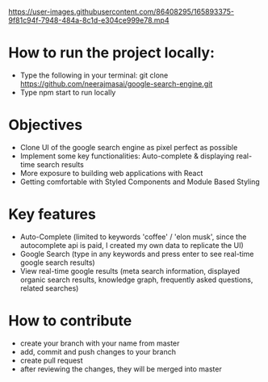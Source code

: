 

https://user-images.githubusercontent.com/86408295/165893375-9f81c94f-7948-484a-8c1d-e304ce999e78.mp4

# How to run the project locally:
- Type the following in your terminal: git clone https://github.com/neerajmasai/google-search-engine.git
- Type npm start to run locally

# Objectives
- Clone UI of the google search engine as pixel perfect as possible
- Implement some key functionalities: Auto-complete & displaying real-time search results
- More exposure to building web applications with React
- Getting comfortable with Styled Components and Module Based Styling

# Key features
- Auto-Complete (limited to keywords 'coffee' / 'elon musk', since the autocomplete api is paid, I created my own data to replicate the UI)
- Google Search (type in any keywords and press enter to see real-time google search results)
- View real-time google results (meta search information, displayed organic search results, knowledge graph, frequently asked questions, related searches)

# How to contribute
- create your branch with your name from master
- add, commit and push changes to your branch
- create pull request
- after reviewing the changes, they will be merged into master
